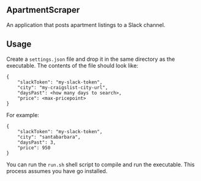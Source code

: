 ## ApartmentScraper

An application that posts apartment listings to a Slack channel.

## Usage
Create a `settings.json` file and drop it in the same directory as the executable. The contents of the file should look like:

```
{
    "slackToken": "my-slack-token",
    "city": "my-craigslist-city-url",
    "daysPast": <how many days to search>,
    "price": <max-pricepoint>
}
```

For example:

```
{
    "slackToken": "my-slack-token",
    "city": "santabarbara",
    "daysPast": 3,
    "price": 950
}
```

You can run the `run.sh` shell script to compile and run the executable. This process assumes you have go installed.